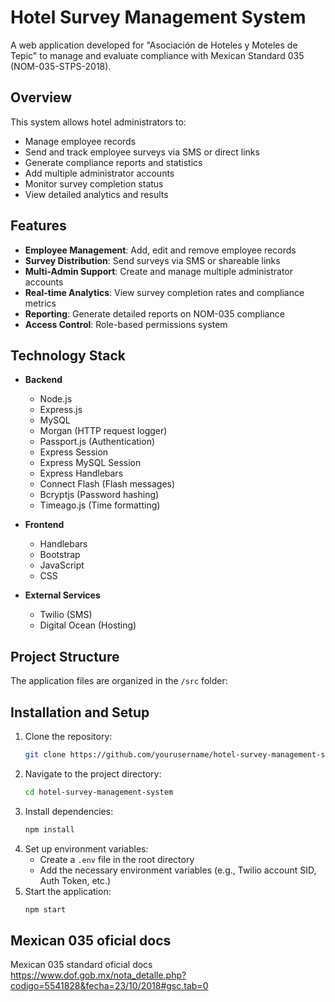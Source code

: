 # Hotel Survey Management System

A web application developed for "Asociación de Hoteles y Moteles de Tepic" to manage and evaluate compliance with Mexican Standard 035 (NOM-035-STPS-2018).

## Overview

This system allows hotel administrators to:

- Manage employee records
- Send and track employee surveys via SMS or direct links 
- Generate compliance reports and statistics
- Add multiple administrator accounts
- Monitor survey completion status
- View detailed analytics and results

## Features

- **Employee Management**: Add, edit and remove employee records
- **Survey Distribution**: Send surveys via SMS or shareable links
- **Multi-Admin Support**: Create and manage multiple administrator accounts
- **Real-time Analytics**: View survey completion rates and compliance metrics
- **Reporting**: Generate detailed reports on NOM-035 compliance
- **Access Control**: Role-based permissions system

## Technology Stack

- **Backend**
  - Node.js
  - Express.js
  - MySQL
  - Morgan (HTTP request logger)
  - Passport.js (Authentication)
  - Express Session
  - Express MySQL Session
  - Express Handlebars
  - Connect Flash (Flash messages)
  - Bcryptjs (Password hashing)
  - Timeago.js (Time formatting)

- **Frontend** 
  - Handlebars
  - Bootstrap
  - JavaScript
  - CSS

- **External Services**
  - Twilio (SMS)
  - Digital Ocean (Hosting)

## Project Structure

The application files are organized in the `/src` folder:

## Installation and Setup

1. Clone the repository:
   ```bash
   git clone https://github.com/yourusername/hotel-survey-management-system.git
   ```
2. Navigate to the project directory:
   ```bash
   cd hotel-survey-management-system
   ```
3. Install dependencies:
   ```bash
   npm install
   ```
4. Set up environment variables:
   - Create a `.env` file in the root directory
   - Add the necessary environment variables (e.g., Twilio account SID, Auth Token, etc.)
5. Start the application:
   ```bash
   npm start
   ```

## Mexican 035 oficial docs
Mexican 035 standard oficial docs https://www.dof.gob.mx/nota_detalle.php?codigo=5541828&fecha=23/10/2018#gsc.tab=0